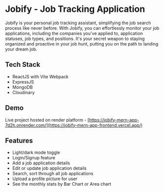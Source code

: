 # Jobify - Job Tracking Application

Jobify is your personal job tracking assistant, simplifying the job search process like never before. With Jobify, you can effortlessly monitor your job applications, including the companies you've applied to, application statuses, job types, and positions. It's your secret weapon to staying organized and proactive in your job hunt, putting you on the path to landing your dream job.

## Tech Stack

 - ReactJS with Vite Webpack
 - ExpressJS
 - MongoDB
 - Cloudinary

## Demo

Live project hosted on render platform - [https://jobify-mern-app-7d2h.onrender.com/](https://jobify-mern-app-frontend.vercel.app/)

## Features

- Light/dark mode toggle
- Login/Signup feature 
- Add a job application details
- Edit or update job application details
- Search, sort through all job applications
- Upload a profile picture for user
- See the monthly stats by Bar Chart or Area chart
